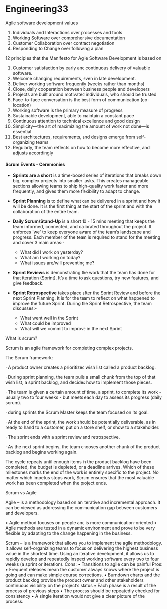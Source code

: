 ﻿# Engineering33

Agile software development values

1) Individuals and Interactions over processes and tools
2) Working Software over comprehensive documentation
3) Customer Collaboration over contract negotiation
4) Responding to Change over following a plan


12 principles that the Manifesto for Agile Software Development is based on

1) Customer satisfaction by early and continuous delivery of valuable software.
2) Welcome changing requirements, even in late development.
3) Deliver working software frequently (weeks rather than months)
4) Close, daily cooperation between business people and developers
5) Projects are built around motivated individuals, who should be trusted
6) Face-to-face conversation is the best form of communication (co-location)
7) Working software is the primary measure of progress
8) Sustainable development, able to maintain a constant pace
9) Continuous attention to technical excellence and good design
10) Simplicity—the art of maximizing the amount of work not done—is essential
11) Best architectures, requirements, and designs emerge from self-organizing teams
12) Regularly, the team reflects on how to become more effective, and adjusts accordingly


#### Scrum Events - Ceremonies
- **Sprints are a short** is a time-boxed series of iterations that breaks down big, complex projects into smaller tasks. This creates manageable sections allowing teams to ship high-quality work faster and more frequently, and gives them more flexibility to adapt to change.

- **Sprint Planning** is to define what can be delivered in a sprint and how it will be done. It
is the first thing at the start of the sprint and with the collaboration of the entire team.

- **Daily Scrum/Stand-Up** is a short 10 - 15 mins meeting that keeps the team informed, connected, and calibrated throughout the project. It enforces 'we' to keep everyone aware of the team’s landscape and progress. Each member of the team is required to stand for the meeting and cover 3 main areas:-
  - What did I work on yesterday?
  - What am I working on today?
  - What issues are/will preventing me?

- **Sprint Reviews** is demonstrating the work that the team has done for that iteration (Sprint). It’s a time to ask questions, try new features, and give feedback.

- **Sprint Retrospective** takes place after the Sprint Review and before the next Sprint Planning. It is for the team to reflect on what happened to improve the future Sprint.
During the Sprint Retrospective, the team discusses:-
  - What went well in the Sprint
  - What could be improved
  - What will we commit to improve in the next Sprint


What is scrum?

Scrum is an agile framework for completing complex projects.

The Scrum framework:

  · A product owner creates a prioritized wish list called a product backlog.

  · During sprint planning, the team pulls a small chunk from the top of that wish list, a sprint backlog, and decides how to implement those pieces.

  · The team is given a certain amount of time, a sprint, to complete its work - usually two to four weeks - but meets each day to assess its progress (daily scrum).

  · during sprints the Scrum Master keeps the team focused on its goal.

  · At the end of the sprint, the work should be potentially deliverable, as in ready to hand to a customer, put on a store shelf, or show to a stakeholder.

  · The sprint ends with a sprint review and retrospective.

  · As the next sprint begins, the team chooses another chunk of the product backlog and begins working again.

The cycle repeats until enough items in the product backlog have been completed, the budget is depleted, or a deadline arrives. Which of these milestones marks the end of the work is entirely specific to the project. No matter which impetus stops work, Scrum ensures that the most valuable work has been completed when the project ends.

Scrum vs Agile

Agile – is a methodology based on an iterative and incremental approach.
It can be viewed as addressing the communication gap between customers
and developers.

•	Agile method focuses on people and is more
communication-oriented
•	Agile methods are tested in a dynamic environment and prove to
be very flexible by adapting to the change happening in the business.

Scrum – is a framework that allows you to implement the agile
methodology. It allows self-organizing teams to focus on delivering the
highest business value in the shortest time. Using an iterative
development, it allows us to rapidly develop and repeatedly inspect
working software every two to four weeks (a sprint or iteration).
Cons:
•	Transitions to agile can be painful
Pros:
•	Frequent releases mean the customer always knows where the
project is going and can make simple course corrections.
•	Burndown charts and the product backlog provide the product
owner and other stakeholders continuous visibility on the project’s
status
•	Each phase is a result of the process of previous steps
•	The process should be repeatedly checked for consistency
•	A single iteration would not give a clear picture of the
process.
